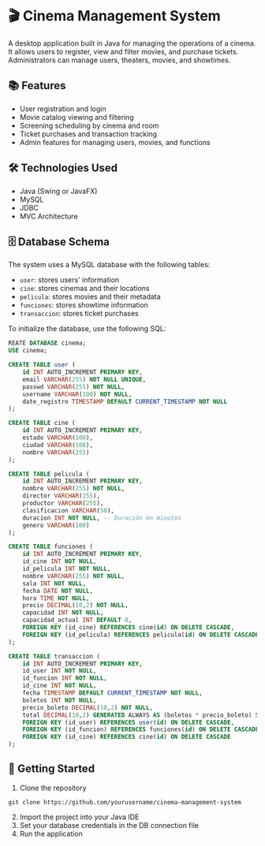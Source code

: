 # 🎬 Cinema Management System

A desktop application built in Java for managing the operations of a cinema. It allows users to register, view and filter movies, and purchase tickets. Administrators can manage users, theaters, movies, and showtimes.

## 📚 Features

- User registration and login
- Movie catalog viewing and filtering
- Screening scheduling by cinema and room
- Ticket purchases and transaction tracking
- Admin features for managing users, movies, and functions

## 🛠️ Technologies Used

- Java (Swing or JavaFX)
- MySQL
- JDBC
- MVC Architecture

## 🗄️ Database Schema

The system uses a MySQL database with the following tables:

- `user`: stores users' information
- `cine`: stores cinemas and their locations
- `pelicula`: stores movies and their metadata
- `funciones`: stores showtime information
- `transaccion`: stores ticket purchases

To initialize the database, use the following SQL:
```sql
REATE DATABASE cinema;
USE cinema;

CREATE TABLE user (
    id INT AUTO_INCREMENT PRIMARY KEY,
    email VARCHAR(255) NOT NULL UNIQUE,
    passwd VARCHAR(255) NOT NULL,
    username VARCHAR(100) NOT NULL,
    date_registro TIMESTAMP DEFAULT CURRENT_TIMESTAMP NOT NULL
);

CREATE TABLE cine (
    id INT AUTO_INCREMENT PRIMARY KEY,
    estado VARCHAR(100),
    ciudad VARCHAR(100),
    nombre VARCHAR(255)
);

CREATE TABLE pelicula (
    id INT AUTO_INCREMENT PRIMARY KEY,
    nombre VARCHAR(255) NOT NULL,
    director VARCHAR(255),
    productor VARCHAR(255),
    clasificacion VARCHAR(50),
    duracion INT NOT NULL, -- Duración en minutos
    genero VARCHAR(100)
);

CREATE TABLE funciones (
    id INT AUTO_INCREMENT PRIMARY KEY,
    id_cine INT NOT NULL,
    id_pelicula INT NOT NULL,
    nombre VARCHAR(255) NOT NULL,
    sala INT NOT NULL,
    fecha DATE NOT NULL,
    hora TIME NOT NULL,
    precio DECIMAL(10,2) NOT NULL,
    capacidad INT NOT NULL,
    capacidad_actual INT DEFAULT 0,
    FOREIGN KEY (id_cine) REFERENCES cine(id) ON DELETE CASCADE,
    FOREIGN KEY (id_pelicula) REFERENCES pelicula(id) ON DELETE CASCADE
);

CREATE TABLE transaccion (
    id INT AUTO_INCREMENT PRIMARY KEY,
    id_user INT NOT NULL,
    id_funcion INT NOT NULL,
    id_cine INT NOT NULL,
    fecha TIMESTAMP DEFAULT CURRENT_TIMESTAMP NOT NULL,
    boletos INT NOT NULL,
    precio_boleto DECIMAL(10,2) NOT NULL,
    total DECIMAL(10,2) GENERATED ALWAYS AS (boletos * precio_boleto) STORED,
    FOREIGN KEY (id_user) REFERENCES user(id) ON DELETE CASCADE,
    FOREIGN KEY (id_funcion) REFERENCES funciones(id) ON DELETE CASCADE,
    FOREIGN KEY (id_cine) REFERENCES cine(id) ON DELETE CASCADE
);
```

## 🚀 Getting Started
1. Clone the repository
```
git clone https://github.com/yourusername/cinema-management-system
```
2. Import the project into your Java IDE
3. Set your database credentials in the DB connection file
4. Run the application

